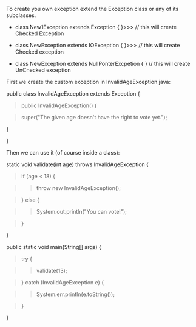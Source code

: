 To create you own exception extend the Exception class or any of its
subclasses.

-   class New1Exception extends Exception { }>>> // this will create
Checked Exception

-   class NewException extends IOException { }>>> // this will create
Checked exception

-   class NewException extends NullPonterExcpetion { } // this will
create UnChecked exception

First we create the custom exception in InvalidAgeException.java:

public class InvalidAgeException extends Exception {

>public InvalidAgeException() {

>super("The given age doesn't have the right to vote yet.");

}

}

Then we can use it (of course inside a class):

static void validate(int age) throws InvalidAgeException {

>if (age \< 18) {

>>throw new InvalidAgeException();

>} else {

>>System.out.println(\"You can vote!\");

>}

}

public static void main(String\[\] args) {

>try {

>>validate(13);

>} catch (InvalidAgeException e) {

>>System.err.println(e.toString());

>}

}